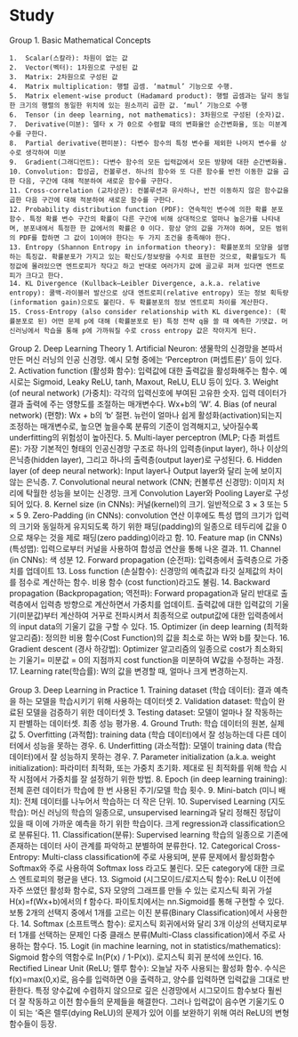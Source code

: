 # Study

Group 1. Basic Mathematical Concepts

	1.	Scalar(스칼라): 차원이 없는 값
	2.	Vector(벡터): 1차원으로 구성된 값
	3.	Matrix: 2차원으로 구성된 값
	4.	Matrix multiplication: 행렬 곱셈. ‘matmul’ 기능으로 수행.
	5.	Matrix element-wise product (Hadamard product): 행렬 곱셈과는 달리 동일한 크기의 행렬의 동일한 위치에 있는 원소끼리 곱한 값. ‘mul’ 기능으로 수행
	6.	Tensor (in deep learning, not mathematics): 3차원으로 구성된 (숫자)값.
	7.	Derivative(미분): 델타 x 가 0으로 수렴할 때의 변화율안 순간변화율, 또는 미분계수를 구한다.
	8.	Partial derivative(편미분): 다변수 함수의 특정 변수를 제외한 나머지 변수를 상수로 생각하여 미분
	9.	Gradient(그래디언트): 다변수 함수의 모든 입력값에서 모든 방향에 대한 순간변화율.
	10.	Convolution: 합성곱, 컨볼루션. 하나의 함수와 또 다른 함수를 반전 이동한 값을 곱한 다음, 구간에 대해 적분하여 새로운 함수를 구한다.
	11.	Cross-correlation (교차상관): 컨볼루션과 유사하나, 반전 이동하지 않은 함수값을 곱한 다음 구간에 대해 적분하여 새로운 함수를 구한다.
	12.	Probability distribution function (PDF): 연속적인 변수에 의한 확률 분포 함수. 특정 확률 변수 구간의 확률이 다른 구간에 비해 상대적으로 얼마나 높은가를 나타내며, 분포내에서 특정한 한 값에서의 확률은 0 이다. 항상 양의 값을 가져야 하며, 모든 범위의 PDF를 합하면 그 값이 1이여야 한다는 두 가지 조건을 충족해야 한다.
	13.	Entropy (Shannon Entropy in information theory): 확률분포의 모양을 설명하는 특징값. 확률분포가 가지고 있는 확신도/정보량을 수치로 표현한 것으로, 확률밀도가 특정값에 몰려있으면 엔트로피가 작다고 하고 반대로 여러가지 값에 골고루 퍼져 있다면 엔트로피가 크다고 한다.
	14.	KL Divergence (Kullback–Leibler Divergence, a.k.a. relative entropy): 쿨백-라이블러 발산으로 상대 엔트로피(relative entropy) 또는 정보 획득량(information gain)으로도 불린다. 두 확률분포의 정보 엔트로피 차이를 계산한다.
	15.	Cross-Entropy (also consider relationship with KL divergence): (확률분포로 된) 어떤 문제 p에 대해 (확률분포로 된) 특정 전략 q을 쓸 때 예측한 기댓값. 머신러닝에서 학습을 통해 p에 가까워질 수로 cross entropy 값은 작아지게 된다.

Group 2. Deep Learning Theory
	1.	Artificial Neuron: 생물학의 신경망을 본따서 만든 머신 러닝의 인공 신경망. 예시 모형 중에는 ‘Perceptron (퍼셉트론)’ 등이 있다.
	2.	Activation function (활성화 함수): 입력값에 대한 출력값을 활성화해주는 함수. 예시로는 Sigmoid, Leaky ReLU, tanh, Maxout, ReLU, ELU 등이 있다.
	3.	Weight (of neural network) (가중치): 각각의 입력신호에 부여된 고유한 숫자. 입력 데이터가 결과 출력에 주는 영향도를 조절하는 매개변수다. Wx+b의 ‘W’.
	4.	Bias (of neural network) (편향): Wx + b의 ‘b’ 절편. 뉴런이 얼마나 쉽게 활성화(activation)되는지 조정하는 매개변수로, 높으면 높을수록 분류의 기준이 엄격해지고, 낮아질수록 underfitting의 위험성이 높아진다.
	5.	Multi-layer perceptron (MLP; 다층 퍼셉트론): 가장 기본적인 형태의 인공신경망 구조로 하나의 입력층(input layer), 하나 이상의 은닉층(hidden layer), 그리고 하나의 출력층(output layer)로 구성된다.
	6.	Hidden layer (of deep neural network): Input layer나 Output layer와 달리 눈에 보이지 않는 은닉층.
	7.	Convolutional neural network (CNN; 컨볼루션 신경망): 이미지 처리에 탁월한 성능을 보이는 신경망. 크게 Convolution Layer와 Pooling Layer로 구성되어 있다. 
	8.	Kernel size (in CNNs): 커널(kernel)의 크기. 일반적으로 3 × 3 또는 5 × 5
	9.	Zero-Padding (in CNNs): convolution 연산 이후에도 특성 맵의 크기가 입력의 크기와 동일하게 유지되도록 하기 위한 패딩(padding)의 일종으로 테두리에 값을 0으로 채우는 것을 제로 패딩(zero padding)이라고 함.
	10.	Feature map (in CNNs) (특성맵): 입력으로부터 커널을 사용하여 합성곱 연산을 통해 나온 결과.
	11.	Channel (in CNNs): 색 성분
	12.	Forward propagation (순전파): 입력층에서 출력층으로 가중치를 업데이트
	13.	Loss function (손실함수): 신경망의 예측값과 타깃 실제값의 차이를 점수로 계산하는 함수. 비용 함수 (cost function)라고도 불림.
	14.	Backward propagation (Backpropagation; 역전파): Forward propagation과 달리 반대로 출력층에서 입력층 방향으로 계산하면서 가중치를 업데이트. 출력값에 대한 입력값의 기울기(미분값)부터 계산하여 거꾸로 전파시켜서 최종적으로 output값에 대한 입력층에서의 input data의 기울기 값을 구할 수 있다.
	15.	Optimizer (in deep learning (최적화 알고리즘): 정의한 비용 함수(Cost Function)의 값을 최소로 하는 W와 b를 찾는다.
	16.	Gradient descent (경사 하강법): Optimizer 알고리즘의 일종으로 cost가 최소화되는 기울기= 미분값 = 0의 지점까지 cost function을 미분하여 W값을 수정하는 과정.
	17.	Learning rate(학습률): W의 값을 변경할 때, 얼마나 크게 변경하는지.

Group 3. Deep Learning in Practice
	1.	Training dataset (학습 데이터): 결과 예측을 하는 모델을 학습시키기 위해 사용하는 데이터셋
	2.	Validation dataset: 학습이 완료된 모델을 검증하기 위한 데이터셋
	3.	Testing dataset: 모델이 얼마나 잘 작동하는지 판별하는 데이터셋. 최종 성능 평가용.
	4.	Ground Truth: 학습 데이터의 원본, 실제값
	5.	Overfitting (과적합): training data (학습 데이터)에서 잘 성능하는데 다른 데이터에서 성능을 못하는 경우.
	6.	Underfitting (과소적합): 모델이 training data (학습 데이터)에서 잘 성능하지 못하는 경우.
	7.	Parameter initialization (a.k.a. weight initialization): 파라미터 최적화, 또는 가중치 초기화. 제대로 된 최적화를 위해 학습 시작 시점에서 가중치를 잘 설정하기 위한 방법.
	8.	Epoch (in deep learning training): 전체 훈련 데이터가 학습에 한 번 사용된 주기/모델 학습 횟수.
	9.	Mini-batch (미니 배치): 전체 데이터를 나누어서 학습하는 더 작은 단위.
	10.	Supervised Learning (지도학습): 머신 러닝의 학습의 일종으로, unsupervised learning과 달리 정해진 정답이 있을 때 이에 가까운 예측을 하기 위한 학습이다. 크게 regression과 classification으로 분류된다. 
	11.	Classification(분류): Supervised learning 학습의 일종으로 기존에 존재하는 데이터 사이 관계를 파악하고 분별하여 분류한다.
	12.	Categorical Cross-Entropy: Multi-class classification에 주로 사용되며, 분류 문제에서 활성화함수 Softmax와 주로 사용하여 Softmax loss 라고도 불린다. 모든 category에 대한 크로스 엔트로피의 평균을 낸다.
	13.	Sigmoid (시그모이드/로지스틱 함수): ReLU 이전에 자주 쓰였던 활성화 함수로, S자 모양의 그래프를 만들 수 있는 로지스틱 회귀 가설 H(x)=f(Wx+b)에서의 f 함수다. 파이토치에서는 nn.Sigmoid를 통해 구현할 수 있다. 보통 2개의 선택지 중에서 1개를 고르는 이진 분류(Binary Classification)에서 사용한다.
	14.	Softmax (소프트맥스 함수): 로지스틱 회귀에서와 달리 3개 이상의 선택지로부터 1개를 선택하는 문제인 다중 클래스 분류(Multi-Class classification)에서 주로 사용하는 함수다. 
	15.	Logit (in machine learning, not in statistics/mathematics): Sigmoid 함수의 역함수로 In(P(x) / 1-P(x)). 로지스틱 회귀 분석에 쓰인다.
	16.	Rectified Linear Unit (ReLU; 렐루 함수): 오늘날 자주 사용되는 활성화 함수.  수식은 f(x)=max(0,x)로, 음수를 입력하면 0을 출력하고, 양수를 입력하면 입력값을 그대로 반환한다. 특정 양수값에 수렴하지 않으므로 깊은 신경망에서 시그모이드 함수보다 훨씬 더 잘 작동하고 이전 함수들의 문제들을 해결한다. 그러나 입력값이 음수면 기울기도 0이 되는 ‘죽은 렐루(dying ReLU)의 문제가 있어 이를 보완하기 위해 여러 ReLU의 변형 함수들이 등장.
